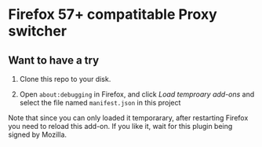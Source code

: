 Firefox 57+ compatitable Proxy switcher
=======================================


Want to have a try
----------

1. Clone this repo to your disk.

2. Open `about:debugging` in Firefox, and click *Load temproary add-ons* and
   select the file named `manifest.json` in this project

Note that since you can only loaded it temporarary, after restarting Firefox
you need to reload this add-on. If you like it, wait for this plugin being
signed by Mozilla.




